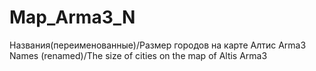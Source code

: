 # Map_Arma3_N
Названия(переименованные)/Размер городов на карте Алтис Arma3</br>
Names (renamed)/The size of cities on the map of Altis Arma3
